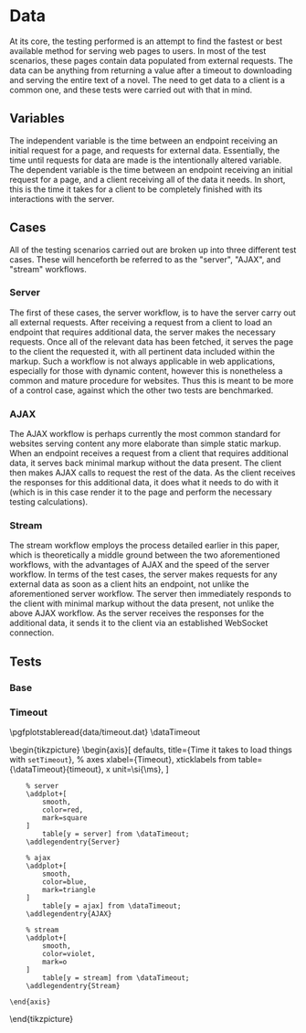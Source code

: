 # Data

At its core, the testing performed is an attempt to find the fastest or best available method for serving web pages to users.
In most of the test scenarios, these pages contain data populated from external requests.
The data can be anything from returning a value after a timeout to downloading and serving the entire text of a novel.
The need to get data to a client is a common one, and these tests were carried out with that in mind.


## Variables

The independent variable is the time between an endpoint receiving an initial request for a page, and requests for external data.
Essentially, the time until requests for data are made is the intentionally altered variable.
The dependent variable is the time between an endpoint receiving an initial request for a page, and a client receiving all of the data it needs.
In short, this is the time it takes for a client to be completely finished with its interactions with the server.


## Cases

All of the testing scenarios carried out are broken up into three different test cases.
These will henceforth be referred to as the "server", "AJAX", and "stream" workflows.


### Server

The first of these cases, the server workflow, is to have the server carry out all external requests.
After receiving a request from a client to load an endpoint that requires additional data, the server makes the necessary requests.
Once all of the relevant data has been fetched, it serves the page to the client the requested it, with all pertinent data included within the markup.
Such a workflow is not always applicable in web applications, especially for those with dynamic content, however this is nonetheless a common and mature procedure for websites.
Thus this is meant to be more of a control case, against which the other two tests are benchmarked.


### AJAX

The AJAX workflow is perhaps currently the most common standard for websites serving content any more elaborate than simple static markup.
When an endpoint receives a request from a client that requires additional data, it serves back minimal markup without the data present.
The client then makes AJAX calls to request the rest of the data.
As the client receives the responses for this additional data, it does what it needs to do with it (which is in this case render it to the page and perform the necessary testing calculations).


### Stream

The stream workflow employs the process detailed earlier in this paper, which is theoretically a middle ground between the two aforementioned workflows, with the advantages of AJAX and the speed of the server workflow.
In terms of the test cases, the server makes requests for any external data as soon as a client hits an endpoint, not unlike the aforementioned server workflow.
The server then immediately responds to the client with minimal markup without the data present, not unlike the above AJAX workflow.
As the server receives the responses for the additional data, it sends it to the client via an established WebSocket connection.


## Tests


### Base


### Timeout

\pgfplotstableread{data/timeout.dat} \dataTimeout

\begin{tikzpicture}
	\begin{axis}[
		defaults,
		title={Time it takes to load things with `setTimeout`},
		% axes
		xlabel={Timeout},
		xticklabels from table={\dataTimeout}{timeout},
		x unit=\si{\ms},
	]

		% server
		\addplot+[
			smooth,
			color=red,
			mark=square
		]
			table[y = server] from \dataTimeout;
		\addlegendentry{Server}

		% ajax
		\addplot+[
			smooth,
			color=blue,
			mark=triangle
		]
			table[y = ajax] from \dataTimeout;
		\addlegendentry{AJAX}

		% stream
		\addplot+[
			smooth,
			color=violet,
			mark=o
		]
			table[y = stream] from \dataTimeout;
		\addlegendentry{Stream}

	\end{axis}
\end{tikzpicture}
